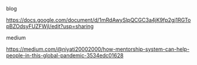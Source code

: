 blog

https://docs.google.com/document/d/1mRdAwySlpQCGC3a4jK9fp2gj1RGTopBZOdsyFUZFWjI/edit?usp=sharing

medium

https://medium.com/@niyati20002000/how-mentorship-system-can-help-people-in-this-global-pandemic-3534edc01628
